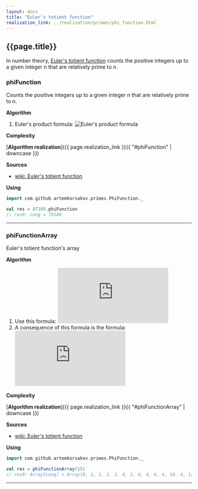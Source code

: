 ```yaml
---
layout: docs
title: "Euler's totient function"
realization_link: ../realization/primes/phi_function.html
---
```


## {{page.title}}

In number theory, [Euler's totient function](https://en.wikipedia.org/wiki/Euler%27s_totient_function) counts 
the positive integers up to a given integer n that are relatively prime to n.

### phiFunction
Counts the positive integers up to a given integer n that are relatively prime to n.

**Algorithm**
1. Euler's product formula: ![Euler's product formula](http://latex.codecogs.com/svg.latex?{\displaystyle&space;\varphi&space;(n)=n\prod&space;_{p\mid&space;n}\left(1-{\frac&space;{1}{p}}\right)})
     
**Complexity**
     
[**Algorithm realization**]({{ page.realization_link }}{{ "#phiFunction" | downcase }})

**Sources** 
- [wiki: Euler's totient function](https://en.wikipedia.org/wiki/Euler%27s_totient_function)

**Using**
```scala
import com.github.artemkorsakov.primes.PhiFunction._

val res = 87109.phiFunction
// res0: Long = 79180
```

---

### phiFunctionArray
Euler's totient function's array

**Algorithm**
1. Use this formula: 
![formula](http://latex.codecogs.com/svg.latex?%7B%5Cdisplaystyle%20%5Cvarphi%20(mn)=%5Cvarphi%20(m)%5Cvarphi%20(n)%5Ccdot%20%7B%5Cfrac%20%7Bd%7D%7B%5Cvarphi%20(d)%7D%7D%5Cquad%20%7B%5Ctext%7Bwhere%20%7D%7Dd=%5Coperatorname%20%7Bgcd%7D%20(m,n)%7D)
2. A consequence of this formula is the formula:
![formula](http://latex.codecogs.com/svg.latex?%7B%5Cdisplaystyle%20%5Cvarphi%20(p*n)=%7B%5Cbegin%7Bcases%7Dp*%5Cvarphi%20(n)&%7B%5Ctext%7Bif%20n%20%25%20p%20=%200%7D%7D%5C%5C(p-1)*%5Cvarphi%20(n)&%7B%5Ctext%7Bif%20n%20%25%20p%20!=%200%7D%7D%5Cend%7Bcases%7D%7D%7D)   
     
**Complexity**
     
[**Algorithm realization**]({{ page.realization_link }}{{ "#phiFunctionArray" | downcase }})

**Sources** 
- [wiki: Euler's totient function](https://en.wikipedia.org/wiki/Euler%27s_totient_function)

**Using**
```scala
import com.github.artemkorsakov.primes.PhiFunction._

val res = phiFunctionArray(15)
// res0: Array[Long] = Array(0, 1, 1, 2, 2, 4, 2, 6, 4, 6, 4, 10, 4, 12, 6, 8)
```

---
